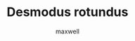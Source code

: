 ---
layout: post
author: maxwell
title: Desmodus rotundus
description: 
tags: []
image: 
  feature: 
  credit: 
  creditlink: 
permalink: desmodus-rotundus
---